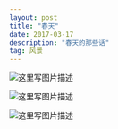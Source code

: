 ```yaml
---
layout: post
title: "春天"
date: 2017-03-17 
description: "春天的那些话"
tag: 风景 
---  
```

![这里写图片描述](https://github.com/XiaoHanGe/XiaoHanGe.github.io/blob/master/images/posts/myTest/spring1.jpg?raw=true)

![这里写图片描述](https://github.com/XiaoHanGe/XiaoHanGe.github.io/blob/master/images/posts/myTest/spring2.jpg?raw=true)

![这里写图片描述](https://github.com/XiaoHanGe/XiaoHanGe.github.io/blob/master/images/posts/myTest/spring3.jpg?raw=true)
